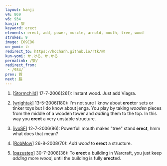 ```yaml
---
layout: kanji
v4: 869
v6: 934
kanji: 架
keyword: erect
elements: erect, add, power, muscle, arnold, mouth, tree, wood
strokes: 9
image: E69EB6
on-yomi: カ
redirect_to: https://hochanh.github.io/rtk/架
kun-yomi: か.ける、か.かる
permalink: /架/
redirect_from:
 - /934/
prev: 賀
next: 脇
---
```


1) [<a href="http://kanji.koohii.com/profile/Stormchild">Stormchild</a>] 17-7-2006(261): Instant wood. Just add Viagra.

2) [<a href="http://kanji.koohii.com/profile/wrightak">wrightak</a>] 13-5-2006(180): I&#039;m not sure I know about<strong> erect</strong>or sets or tinker toys but I do know about jenga. You play by taking <em>wooden</em> pieces from the middle of a wooden tower and <em>add</em>ing them to the top. In this way you<strong> erect</strong> a very unstable structure.

3) [<a href="http://kanji.koohii.com/profile/ivoSF">ivoSF</a>] 12-7-2006(86): Powerfull mouth makes &quot;tree&quot; stand<strong> erect</strong>, hmm what does that mean?

4) [<a href="http://kanji.koohii.com/profile/RobMow">RobMow</a>] 26-8-2008(70): <em>Add wood</em> to<strong> erect</strong> a structure.

5) [<a href="http://kanji.koohii.com/profile/pazustep">pazustep</a>] 30-7-2008(36): To<strong> erect</strong> a building in Warcraft, you just keep <em>adding</em> more <em>wood</em>, until the building is fully<strong> erect</strong>ed.

